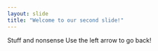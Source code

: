 ```yaml
---
layout: slide
title: "Welcome to our second slide!"
---
```

Stuff and nonsense
Use the left arrow to go back!

